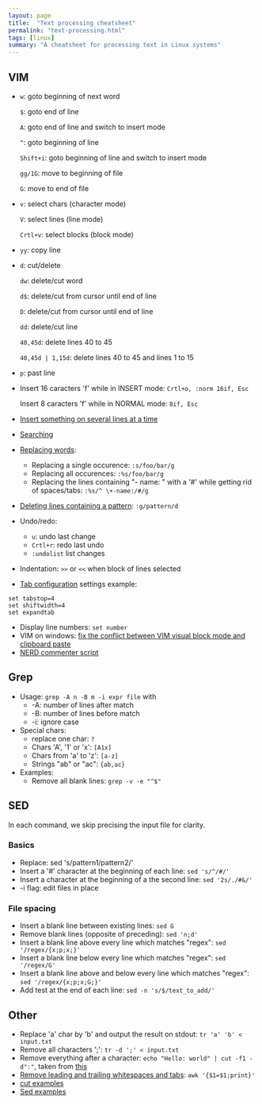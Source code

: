 ```yaml
---
layout: page
title:  "Text processing cheatsheet"
permalink: "text-processing.html"
tags: [linux]
summary: "A cheatsheet for processing text in Linux systems"
---
```


## VIM
* `w`: goto beginning of next word

  `$`: goto end of line

  `A`: goto end of line and switch to insert mode

  `^`: goto beginning of line

  `Shift+i`: goto beginning of line and switch to insert mode

  `gg/1G`: move to beginning of file

  `G`: move to end of file
* `v`: select chars (character mode)
  
  `V`: select lines (line mode)
  
  `Crtl+v`: select blocks (block mode)
* `yy`: copy line
* `d`: cut/delete
  
  `dw`: delete/cut word
  
  `d$`: delete/cut from cursor until end of line
  
  `D`: delete/cut from cursor until end of line
  
  `dd`: delete/cut line

  `40,45d`: delete lines 40 to 45

  `40,45d | 1,15d`: delete lines 40 to 45 and lines 1 to 15 
* `p`: past line
* Insert 16 caracters 'f' while in INSERT mode: `Crtl+o, :norm 16if, Esc`
  
  Insert 8 caracters 'f' while in NORMAL mode: `8if, Esc`
* [Insert something on several lines at a time](https://stackoverflow.com/questions/9549729/vim-insert-the-same-characters-across-multiple-lines/9549765#9549765)
* [Searching](https://vim.fandom.com/wiki/Searching)
* [Replacing words](https://vim.fandom.com/wiki/Search_and_replace):
  - Replacing a single occurence: `:s/foo/bar/g`
  - Replacing all occurences: `:%s/foo/bar/g`
  - Replacing the lines containing "- name: " with a '#' while getting rid of spaces/tabs: `:%s/^ \+-name:/#/g`
* [Deleting lines containing a pattern](https://vim.fandom.com/wiki/Delete_all_lines_containing_a_pattern): `:g/pattern/d`
* Undo/redo:
  - `u`: undo last change
  - `Crtl+r`: redo last undo
  - `:undolist` list changes
* Indentation: `>>` or `<<` when block of lines selected
* [Tab configuration](https://stackoverflow.com/questions/2054627/how-do-i-change-tab-size-in-vim) settings example:
```
set tabstop=4
set shiftwidth=4
set expandtab
```
* Display line numbers: `set number`
* VIM on windows: [fix the conflict between VIM visual block mode and clipboard paste](https://stackoverflow.com/questions/61824177/visual-block-mode-not-working-in-vim-with-c-v-on-wslwindows-10/62956033#62956033)
* [NERD commenter script](https://www.vim.org/scripts/script.php?script_id=1218)



## Grep
* Usage: `grep -A n -B m -i expr file` with
    * -A: number of lines after match
    * -B: number of lines before match
    * -i: ignore case
* Special chars:
    * replace one char: `?`
    * Chars 'A', '1' or 'x': `[A1x]`
    * Chars from 'a' to 'z': `[a-z]`
    * Strings "ab" or "ac": `{ab,ac}`
* Examples:
    * Remove all blank lines: `grep -v -e "^$"`

## SED
In each command, we skip precising the input file for clarity.

### Basics
* Replace: sed 's/pattern1/pattern2/'
* Insert a '#' character at the beginning of each line: `sed 's/^/#/'`
* Insert a character at the beginning of a the second line: `sed '2s/./#&/'`
* -i flag: edit files in place

### File spacing
* Insert a blank line between existing lines: `sed G`
* Remove blank lines (opposite of preceding): `sed 'n;d'`
* Insert a blank line above every line which matches "regex": `sed '/regex/{x;p;x;}'`
* Insert a blank line below every line which matches "regex": `sed '/regex/G'`
* Insert a blank line above and below every line which matches "regex": `sed '/regex/{x;p;x;G;}'`
* Add test at the end of each line: `sed -n 's/$/text_to_add/'`

## Other
* Replace 'a' char by 'b' and output the result on stdout: `tr 'a' 'b' < input.txt`
* Remove all characters ';': `tr -d ';' < input.txt`
* Remove everything after a character: `echo "Hello: world" | cut -f1 -d":"`, taken from [this](https://stackoverflow.com/questions/4168371/how-can-i-remove-all-text-after-a-character-in-bash)
* [Remove leading and trailing whitespaces and tabs](https://unix.stackexchange.com/questions/102008/how-do-i-trim-leading-and-trailing-whitespace-from-each-line-of-some-output): `awk '{$1=$1;print}'`
* [cut examples](https://www.thegeekstuff.com/2013/06/cut-command-examples/)
* [Sed examples](http://www.theunixschool.com/2014/08/sed-examples-remove-delete-chars-from-line-file.html)

